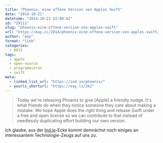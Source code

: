 ```yaml
---
title: "Phoenix, eine offene Version von Apples Swift"
date: "2014-10-21"
datetime: "2014-10-21 22:08:42"
id: "29111"
slug: "phoenix-eine-offene-version-von-apples-swift"
url: "https://eay.cc/2014/phoenix-eine-offene-version-von-apples-swift/"
author: "eay"
format: "link"
categories:
  - 0815
tags:
  - apple
  - open-source
  - programmieren
  - swift
meta:
  - linked_list_url: "https://ind.ie/phoenix/"
  - yourls_shorturl: "https://eay.li/2k2"
---
```


> Today we're releasing Phoenix to give \[Apple\] a friendly nudge. It's what friends do when they notice someone they care about making a mistake. We hope Apple does the right thing and release Swift under a free and open license so we can contribute to that instead of needlessly duplicating effort building our own version.

Ich glaube, aus der [Ind.ie](https://ind.ie/)\-Ecke kommt demnächst noch einiges an interessantem Technologie-Zeugs auf uns zu.
